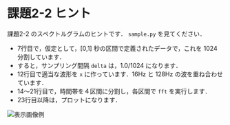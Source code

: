 課題2-2 ヒント
=========================================

課題2-2 のスペクトルグラムのヒントです．
``sample.py`` を見てください．

* 7行目で，仮定として，[0,1] 秒の区間で定義されたデータで，これを 1024 分割しています．
* すると，サンプリング間隔 ``delta`` は，1.0/1024 になります．
* 12行目で適当な波形を ``x`` に作っています．16Hz と 128Hz の波を重ね合わせています．
* 14〜21行目で，時間帯を４区間に分割し，各区間で ``fft`` を実行します．
* 23行目以降は，プロットになります．

![表示画像例](Q2hint/Figure_1.png "サンプル画像")
